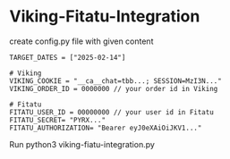 # Viking-Fitatu-Integration

create config.py file with given content

```
TARGET_DATES = ["2025-02-14"]

# Viking
VIKING_COOKIE = "__ca__chat=tbb...; SESSION=MzI3N..."
VIKING_ORDER_ID = 0000000 // your order id in Viking

# Fitatu
FITATU_USER_ID = 00000000 // your user id in Fitatu
FITATU_SECRET= "PYRX..."
FITATU_AUTHORIZATION= "Bearer eyJ0eXAiOiJKV1..."
```

Run python3 viking-fiatu-integration.py
